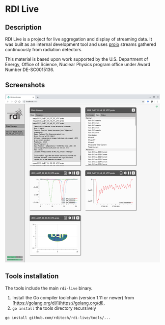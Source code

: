 # RDI Live
## Description
RDI Live is a project for live aggregation and display of streaming data.  It
was built as an internal development tool and uses
[proio](https://github.com/proio-org) streams gathered continuously from
radiation detectors.

This material is based upon work supported by the U.S. Department of Energy,
Office of Science, Nuclear Physics program office under Award Number
DE-SC0015136.
## Screenshots
![RDI logo beam scan](images/screenshot1.png)
## Tools installation
The tools include the main `rdi-live` binary.
1. Install the Go compiler toolchain (version 1.11 or newer) from
   [https://golang.org/dl/](https://golang.org/dl).
2. `go install` the tools directory recursively
```shell
go install github.com/rditech/rdi-live/tools/...
```

